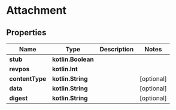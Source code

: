 
# Attachment

## Properties
Name | Type | Description | Notes
------------ | ------------- | ------------- | -------------
**stub** | **kotlin.Boolean** |  |
**revpos** | **kotlin.Int** |  |
**contentType** | **kotlin.String** |  |  [optional]
**data** | **kotlin.String** |  |  [optional]
**digest** | **kotlin.String** |  |  [optional]
